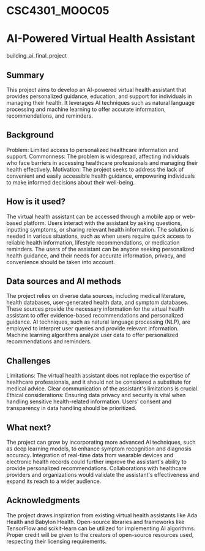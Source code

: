# CSC4301_MOOC05

# AI-Powered Virtual Health Assistant
building_ai_final_project

## Summary
This project aims to develop an AI-powered virtual health assistant that provides personalized guidance, education, and support for individuals in managing their health. It leverages AI techniques such as natural language processing and machine learning to offer accurate information, recommendations, and reminders.

## Background
Problem: Limited access to personalized healthcare information and support.
Commonness: The problem is widespread, affecting individuals who face barriers in accessing healthcare professionals and managing their health effectively.
Motivation: The project seeks to address the lack of convenient and easily accessible health guidance, empowering individuals to make informed decisions about their well-being.

## How is it used?
The virtual health assistant can be accessed through a mobile app or web-based platform. Users interact with the assistant by asking questions, inputting symptoms, or sharing relevant health information. The solution is needed in various situations, such as when users require quick access to reliable health information, lifestyle recommendations, or medication reminders. The users of the assistant can be anyone seeking personalized health guidance, and their needs for accurate information, privacy, and convenience should be taken into account.

## Data sources and AI methods
The project relies on diverse data sources, including medical literature, health databases, user-generated health data, and symptom databases. These sources provide the necessary information for the virtual health assistant to offer evidence-based recommendations and personalized guidance. AI techniques, such as natural language processing (NLP), are employed to interpret user queries and provide relevant information. Machine learning algorithms analyze user data to offer personalized recommendations and reminders.

## Challenges
Limitations: The virtual health assistant does not replace the expertise of healthcare professionals, and it should not be considered a substitute for medical advice. Clear communication of the assistant's limitations is crucial.
Ethical considerations: Ensuring data privacy and security is vital when handling sensitive health-related information. Users' consent and transparency in data handling should be prioritized.

## What next?
The project can grow by incorporating more advanced AI techniques, such as deep learning models, to enhance symptom recognition and diagnosis accuracy. Integration of real-time data from wearable devices and electronic health records could further improve the assistant's ability to provide personalized recommendations. Collaborations with healthcare providers and organizations would validate the assistant's effectiveness and expand its reach to a wider audience.

## Acknowledgments
The project draws inspiration from existing virtual health assistants like Ada Health and Babylon Health.
Open-source libraries and frameworks like TensorFlow and scikit-learn can be utilized for implementing AI algorithms.
Proper credit will be given to the creators of open-source resources used, respecting their licensing requirements.
